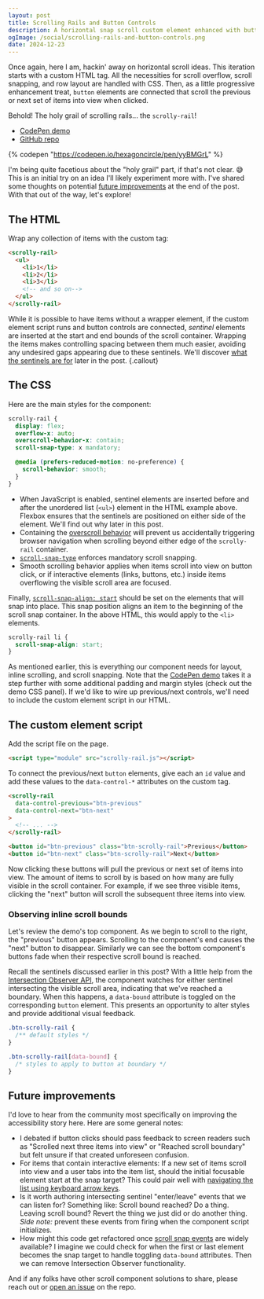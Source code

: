 ```yaml
---
layout: post
title: Scrolling Rails and Button Controls
description: A horizontal snap scroll custom element enhanced with button controls that pull the previous or next set of items into view.
ogImage: /social/scrolling-rails-and-button-controls.png
date: 2024-12-23
---
```


Once again, here I am, hackin' away on horizontal scroll ideas. This iteration starts with a custom HTML tag. All the necessities for scroll overflow, scroll snapping, and row layout are handled with CSS. Then, as a little progressive enhancement treat, `button` elements are connected that scroll the previous or next set of items into view when clicked.

Behold! The holy grail of scrolling rails... the `scrolly-rail`!

- [CodePen demo](https://codepen.io/hexagoncircle/full/yyBMGrL)
- [GitHub repo](https://github.com/hexagoncircle/scrolly-rail)

{% codepen "https://codepen.io/hexagoncircle/pen/yyBMGrL" %}

I'm being quite facetious about the "holy grail" part, if that's not clear. 😅 This is an initial try on an idea I'll likely experiment more with. I've shared some thoughts on potential [future improvements](#future-improvements) at the end of the post. With that out of the way, let's explore!

## The HTML

Wrap any collection of items with the custom tag:

```html
<scrolly-rail>
  <ul>
    <li>1</li>
    <li>2</li>
    <li>3</li>
    <!-- and so on-->
  </ul>
</scrolly-rail>
```

While it is possible to have items without a wrapper element, if the custom element script runs and button controls are connected, _sentinel_ elements are inserted at the start and end bounds of the scroll container. Wrapping the items makes controlling spacing between them much easier, avoiding any undesired gaps appearing due to these sentinels. We'll discover [what the sentinels are for](#observing-inline-scroll-bounds) later in the post.
{.callout}

## The CSS

Here are the main styles for the component:

```scss
scrolly-rail {
  display: flex;
  overflow-x: auto;
  overscroll-behavior-x: contain;
  scroll-snap-type: x mandatory;

  @media (prefers-reduced-motion: no-preference) {
    scroll-behavior: smooth;
  }
}
```

- When JavaScript is enabled, sentinel elements are inserted before and after the unordered list (`<ul>`) element in the HTML example above. Flexbox ensures that the sentinels are positioned on either side of the element. We'll find out why later in this post.
- Containing the [overscroll behavior](https://developer.mozilla.org/en-US/docs/Web/CSS/overscroll-behavior#contain) will prevent us accidentally triggering browser navigation when scrolling beyond either edge of the `scrolly-rail` container.
- [`scroll-snap-type`](https://developer.mozilla.org/en-US/docs/Web/CSS/scroll-snap-type) enforces mandatory scroll snapping.
- Smooth scrolling behavior applies when items scroll into view on button click, or if interactive elements (links, buttons, etc.) inside items overflowing the visible scroll area are focused.

Finally, [`scroll-snap-align: start`](https://developer.mozilla.org/en-US/docs/Web/CSS/scroll-snap-align) should be set on the elements that will snap into place. This snap position aligns an item to the beginning of the scroll snap container. In the above HTML, this would apply to the `<li>` elements.

```scss
scrolly-rail li {
  scroll-snap-align: start;
}
```

As mentioned earlier, this is everything our component needs for layout, inline scrolling, and scroll snapping. Note that the [CodePen demo](https://codepen.io/hexagoncircle/pen/yyBMGrL) takes it a step further with some additional padding and margin styles (check out the demo CSS panel). If we'd like to wire up previous/next controls, we'll need to include the custom element script in our HTML.

## The custom element script

Add the script file on the page.

```html
<script type="module" src="scrolly-rail.js"></script>
```

To connect the previous/next `button` elements, give each an `id` value and add these values to the `data-control-*` attributes on the custom tag.

```html
<scrolly-rail
  data-control-previous="btn-previous"
  data-control-next="btn-next"
>
  <!-- ... -->
</scrolly-rail>

<button id="btn-previous" class="btn-scrolly-rail">Previous</button>
<button id="btn-next" class="btn-scrolly-rail">Next</button>
```

Now clicking these buttons will pull the previous or next set of items into view. The amount of items to scroll by is based on how many are fully visible in the scroll container. For example, if we see three visible items, clicking the "next" button will scroll the subsequent three items into view.

### Observing inline scroll bounds

Let's review the demo's top component. As we begin to scroll to the right, the "previous" button appears. Scrolling to the component's end causes the "next" button to disappear. Similarly we can see the bottom component's buttons fade when their respective scroll bound is reached.

Recall the sentinels discussed earlier in this post? With a little help from the [Intersection Observer API](https://developer.mozilla.org/en-US/docs/Web/API/Intersection_Observer_API), the component watches for either sentinel intersecting the visible scroll area, indicating that we've reached a boundary. When this happens, a `data-bound` attribute is toggled on the corresponding `button` element. This presents an opportunity to alter styles and provide additional visual feedback.

```scss
.btn-scrolly-rail {
  /** default styles */
}

.btn-scrolly-rail[data-bound] {
  /* styles to apply to button at boundary */
}
```

## Future improvements

I'd love to hear from the community most specifically on improving the accessibility story here. Here are some general notes:

- I debated if button clicks should pass feedback to screen readers such as "Scrolled next three items into view" or "Reached scroll boundary" but felt unsure if that created unforeseen confusion.
- For items that contain interactive elements: If a new set of items scroll into view and a user tabs into the item list, should the initial focusable element start at the snap target? This could pair well with [navigating the list using keyboard arrow keys](https://codepen.io/hexagoncircle/pen/LYawJVP).
- Is it worth authoring intersecting sentinel "enter/leave" events that we can listen for? Something like: Scroll bound reached? Do a thing. Leaving scroll bound? Revert the thing we just did or do another thing. _Side note:_ prevent these events from firing when the component script initializes.
- How might this code get refactored once [scroll snap events](https://developer.chrome.com/blog/scroll-snap-events) are widely available? I imagine we could check for when the first or last element becomes the snap target to handle toggling `data-bound` attributes. Then we can remove Intersection Observer functionality.

And if any folks have other scroll component solutions to share, please reach out or [open an issue](https://github.com/hexagoncircle/scrolly-rail/issues) on the repo.